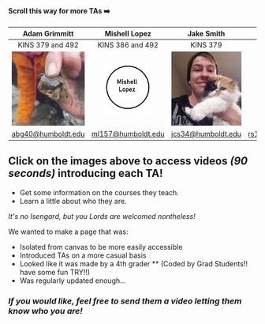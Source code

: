 [4]:  https://youtu.be/1ELKQhPaA5k "Adam's Introduction"
[1]:  profiles/Mishell.jpg "Mishell"
[2]:  https://digitalcommons.humboldt.edu/ideafest_posters/288/ "Mishell's Poster"

#### Scroll this way for more TAs ➡️ ####

| Adam Grimmitt | Mishell Lopez | Jake Smith | MAYBE | 
|:-:|:-:|:-:|:-:|
| KINS 379 and 492 | KINS 386 and 492 | KINS 379 | KINS 386 |
|[<img src="profiles/65779417_2297620277158345_8355172126277238784_n.jpg" width="150" height="150"/>][4]|![Mishell's Image][1]|[<img src="profiles/65794808_723603441426633_1212520605404889088_n.jpg" width="150" height="150"/>][2]|![Mishell's Image][1]|
| abg40@humboldt.edu | ml157@humboldt.edu | jcs34@humboldt.edu | rs120@humboldt.edu |

## Click on the images above to access videos _(90 seconds)_ introducing each TA!
  - Get some information on the courses they teach.
  - Learn a little about who they are. 

_It's no Isengard, but you Lords are welcomed nontheless!_

We wanted to make a page that was:
* Isolated from canvas to be  more easily accessible
* Introduced TAs on a more casual basis
* Looked like it was made by a 4th grader 
** (Coded by Grad Students!! have some fun TRY!!) 
* Was regularly updated enough...

### _If you would like, feel free to send them a video letting them know who you are!_


